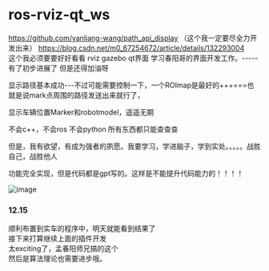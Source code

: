 # ros-rviz-qt_ws


https://github.com/yanliang-wang/path_api_display
（这个我一定要尽全力开发出来）
https://blog.csdn.net/m0_67254672/article/details/132293004  
这个我必须要要好好看看
rviz gazebo qt界面  学习春阳哥的界面开发工作。-----有了初步进展了
但是还得加油呀

显示路径基本成功---不过可能需要控制一下，一个ROImap是最好的+++===也就是说mark点周围的路径发送出来就行了，  

显示车辆位置Marker和robotmodel，遥遥无期  
 
不会c++，不会ros 不会python  所有东西都只能查查查  

但是，我有欲望，有成为强者的夙愿。我要学习，学进脑子，学到实处。。。。。战胜自己，战胜他人  

功能完全实现，但是代码都是gpt写的。这样是不能提升代码能力的！！！！  

![image](https://github.com/chan-yuu/ros-rviz-qt_ws/assets/129357834/83050811-929d-4768-8c5a-54f960fbb483)


### 12.15
顺利布置到实车的程序中，明天就能看到结果了  
接下来打算继续上面的插件开发  
太exciting了，孟春阳师兄搞的这个  
然后是算法理论也需要进步哦。
